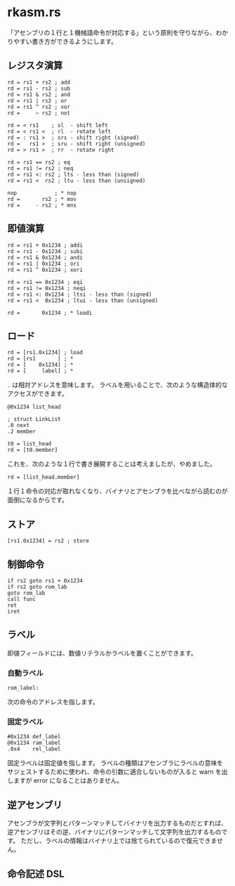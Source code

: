 # rkasm.rs

「アセンブリの１行と１機械語命令が対応する」という原則を守りながら、わかりやすい書き方ができるようにします。

## レジスタ演算

```
rd = rs1 + rs2 ; add
rd = rs1 - rs2 ; sub
rd = rs1 & rs2 ; and
rd = rs1 | rs2 ; or
rd = rs1 ^ rs2 ; xor
rd =     ~ rs2 ; not

rd = < rs1    ; sl  - shift left
rd = < rs1 <  ; rl  - rotate left
rd = : rs1 >  ; srs - shift right (signed)
rd =   rs1 >  ; sru - shift right (unsigned)
rd = > rs1 >  ; rr  - rotate right

rd = rs1 == rs2 ; eq
rd = rs1 != rs2 ; neq
rd = rs1 <: rs2 ; lts - less than (signed)
rd = rs1 <  rs2 ; ltu - less than (unsigned)

nop            ; * nop
rd =       rs2 ; * mov
rd =     - rs2 ; * mns
```

## 即値演算

```
rd = rs1 + 0x1234 ; addi
rd = rs1 - 0x1234 ; subi
rd = rs1 & 0x1234 ; andi
rd = rs1 | 0x1234 ; ori
rd = rs1 ^ 0x1234 ; xori

rd = rs1 == 0x1234 ; eqi
rd = rs1 != 0x1234 ; neqi
rd = rs1 <: 0x1234 ; ltsi - less than (signed)
rd = rs1 <  0x1234 ; ltui - less than (unsigned)

rd =       0x1234 ; * loadi
```

## ロード

```
rd = [rs1.0x1234] ; load
rd = [rs1       ] ; *
rd = [    0x1234] ; *
rd = [     label] ; *
```

`.` は相対アドレスを意味します。
ラベルを用いることで、次のような構造体的なアクセスができます。

```
@0x1234 list_head

; struct LinkList
.0 next
.2 member

t0 = list_head
rd = [t0.member]
```

これを、次のような１行で書き展開することは考えましたが、やめました。

```
rd = [list_head.member]
```

１行１命令の対応が取れなくなり、バイナリとアセンブラを比べながら読むのが面倒になるからです。

## ストア

```
[rs1.0x1234] = rs2 ; store
```

## 制御命令

```
if rs2 goto rs1 + 0x1234
if rs2 goto rom_lab
goto rom_lab
call func
ret
iret
```

## ラベル

即値フィールドには、数値リテラルかラベルを置くことができます。

### 自動ラベル

```
rom_label:
```

次の命令のアドレスを指します。

### 固定ラベル

```
#0x1234 def_label
@0x1234 ram_label
.0x4    rel_label
```

固定ラベルは固定値を指します。
ラベルの種類はアセンブラにラベルの意味をサジェストするために使われ、命令の引数に適合しないものが入ると warn を出しますが error になることはありません。

## 逆アセンブリ

アセンブラが文字列とパターンマッチしてバイナリを出力するものだとすれば、逆アセンブリはその逆、バイナリにパターンマッチして文字列を出力するものです。
ただし、ラベルの情報はバイナリ上では捨てられているので復元できません。

## 命令記述 DSL


